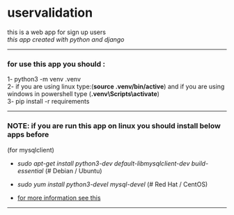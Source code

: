# uservalidation
this is a web app for sign up users<br/>
*this app created with python and django*

--------

### for use this app you should :
1- python3 -m venv .venv <br>
2- if you are using linux type:(**source .venv/bin/active**) and if you are using windows in powershell type (**.venv\Scripts\activate**)<br>
3- pip install -r requirements<br>

----------------------

### **NOTE:** if you are run this app on linux you should install below apps before
(for mysqlclient)<br>

- *sudo apt-get install python3-dev default-libmysqlclient-dev build-essential* (# Debian / Ubuntu)

- *sudo yum install python3-devel mysql-devel* (# Red Hat / CentOS)

- [for more information see this](https://github.com/PyMySQL/mysqlclient#prerequisites)
----------------------

